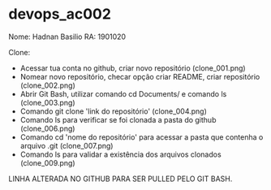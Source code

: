 # devops_ac002
Nome: Hadnan Basilio
RA: 1901020

Clone:
- Acessar tua conta no github, criar novo repositório (clone_001.png)
- Nomear novo repositório, checar opção criar README, criar repositório (clone_002.png)
- Abrir Git Bash, utilizar comando cd Documents/ e comando ls (clone_003.png)
- Comando git clone 'link do repositório' (clone_004.png)
- Comando ls para verificar se foi clonada a pasta do github (clone_006.png)
- Comando cd 'nome do repositório' para acessar a pasta que contenha o arquivo .git (clone_007.png)
- Comando ls para validar a existência dos arquivos clonados (clone_009.png)


LINHA ALTERADA NO GITHUB PARA SER PULLED PELO GIT BASH.
